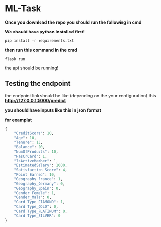 # ML-Task
**Once you download the repo you should run the following in cmd**

**We should have python installed first!**
```
pip install -r requirements.txt
```

**then run this command in the cmd**

```
flask run
```
the api should be running!

## Testing the endpoint

the endpoint link should be like (depending on the your configuration) this **http://127.0.0.1:5000/predict**

**you should have inputs like this in json format**

**for examplat**
```python
{
    "CreditScore": 10,
    "Age": 10,
    "Tenure": 10,
    "Balance": 10,
    "NumOfProducts": 10,
    "HasCrCard": 1,
    "IsActiveMember": 1,
    "EstimatedSalary": 1000,
    "Satisfaction Score": 4,
    "Point Earned": 10,
    "Geography_France": 1,
    "Geography_Germany": 0,
    "Geography_Spain": 0,
    "Gender_Female": 1,
    "Gender_Male": 0,
    "Card Type_DIAMOND": 1,
    "Card Type_GOLD": 0,
    "Card Type_PLATINUM": 0,
    "Card Type_SILVER": 0
}
```
